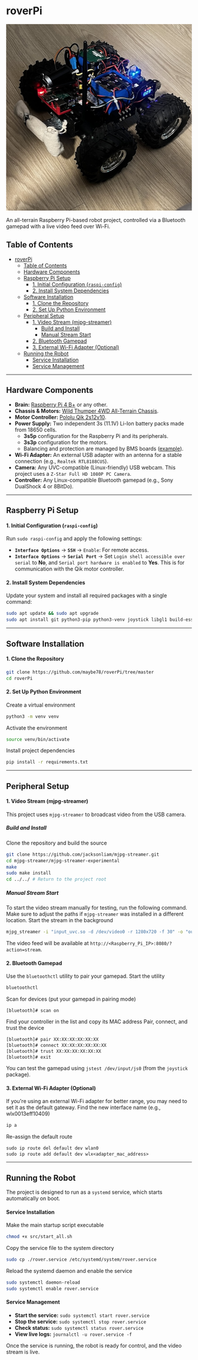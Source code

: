 # roverPi
![photo](images/rover_1209.jpg)

An all-terrain Raspberry Pi-based robot project, controlled via a Bluetooth gamepad with a live video feed over Wi-Fi.

## Table of Contents
- [roverPi](#roverpi)
  - [Table of Contents](#table-of-contents)
  - [Hardware Components](#hardware-components)
  - [Raspberry Pi Setup](#raspberry-pi-setup)
      - [1. Initial Configuration (`raspi-config`)](#1-initial-configuration-raspi-config)
      - [2. Install System Dependencies](#2-install-system-dependencies)
  - [Software Installation](#software-installation)
      - [1. Clone the Repository](#1-clone-the-repository)
      - [2. Set Up Python Environment](#2-set-up-python-environment)
  - [Peripheral Setup](#peripheral-setup)
      - [1. Video Stream (mjpg-streamer)](#1-video-stream-mjpg-streamer)
        - [Build and Install](#build-and-install)
        - [Manual Stream Start](#manual-stream-start)
      - [2. Bluetooth Gamepad](#2-bluetooth-gamepad)
      - [3. External Wi-Fi Adapter (Optional)](#3-external-wi-fi-adapter-optional)
  - [Running the Robot](#running-the-robot)
      - [Service Installation](#service-installation)
      - [Service Management](#service-management)

---

## Hardware Components

*   **Brain:** [Raspberry Pi 4 B+](https://www.raspberrypi.com/products/raspberry-pi-4-model-b/) or any other.
*   **Chassis & Motors:** [Wild Thumper 4WD All-Terrain Chassis](https://www.pololu.com/category/88/wild-thumper-all-terrain-chassis).
*   **Motor Controller:** [Pololu Qik 2s12v10](doc/qik_2s12v10.pdf).
*   **Power Supply:** Two independent 3s (11.1V) Li-Ion battery packs made from 18650 cells.
    *   **3s5p** configuration for the Raspberry Pi and its peripherals.
    *   **3s3p** configuration for the motors.
    *   Balancing and protection are managed by BMS boards ([example](https://youtu.be/cMEkpHBKMSE?si=hUZkEgKMPaiNRmlu)).
*   **Wi-Fi Adapter:** An external USB adapter with an antenna for a stable connection (e.g., `Realtek RTL8188CUS`).
*   **Camera:** Any UVC-compatible (Linux-friendly) USB webcam. This project uses a `Z-Star Full HD 1080P PC Camera`.
*   **Controller:** Any Linux-compatible Bluetooth gamepad (e.g., Sony DualShock 4 or 8BitDo).

---

## Raspberry Pi Setup

#### 1. Initial Configuration (`raspi-config`)
Run `sudo raspi-config` and apply the following settings:
*   **`Interface Options`** -> **`SSH`** -> `Enable`: For remote access.
*   **`Interface Options`** -> **`Serial Port`** -> Set `Login shell accessible over serial` to **No**, and `Serial port hardware is enabled` to **Yes**. This is for communication with the Qik motor controller.

#### 2. Install System Dependencies
Update your system and install all required packages with a single command:
```bash
sudo apt update && sudo apt upgrade
sudo apt install git python3-pip python3-venv joystick libgl1 build-essential cmake libjpeg-dev
```
---

## Software Installation

#### 1. Clone the Repository
```bash
git clone https://github.com/maybe78/roverPi/tree/master
cd roverPi
```
#### 2. Set Up Python Environment
Create a virtual environment
```bash
python3 -m venv venv
```
Activate the environment
```bash
source venv/bin/activate
```
Install project dependencies
```bash
pip install -r requirements.txt
```
---

## Peripheral Setup

#### 1. Video Stream (mjpg-streamer)
This project uses `mjpg-streamer` to broadcast video from the USB camera.

##### Build and Install
Clone the repository and build the source
```bash
git clone https://github.com/jacksonliam/mjpg-streamer.git
cd mjpg-streamer/mjpg-streamer-experimental
make
sudo make install
cd ../../ # Return to the project root
```

##### Manual Stream Start
To start the video stream manually for testing, run the following command. Make sure to adjust the paths if `mjpg-streamer` was installed in a different location.
Start the stream in the background
```bash
mjpg_streamer -i "input_uvc.so -d /dev/video0 -r 1280x720 -f 30" -o "output_http.so -p 8080 -w /usr/local/share/mjpg-streamer/www" &
```
The video feed will be available at `http://<Raspberry_Pi_IP>:8080/?action=stream`.

#### 2. Bluetooth Gamepad
Use the `bluetoothctl` utility to pair your gamepad.
Start the utility
```bash
bluetoothctl
```
Scan for devices (put your gamepad in pairing mode)
```
[bluetooth]# scan on
```
Find your controller in the list and copy its MAC address
Pair, connect, and trust the device
```
[bluetooth]# pair XX:XX:XX:XX:XX:XX
[bluetooth]# connect XX:XX:XX:XX:XX:XX
[bluetooth]# trust XX:XX:XX:XX:XX:XX
[bluetooth]# exit
```
You can test the gamepad using `jstest /dev/input/js0` (from the `joystick` package).

#### 3. External Wi-Fi Adapter (Optional)
If you're using an external Wi-Fi adapter for better range, you may need to set it as the default gateway.
Find the new interface name (e.g., wlx0013eff10409)
```bash
ip a
```
Re-assign the default route
```
sudo ip route del default dev wlan0
sudo ip route add default dev wlx<adapter_mac_address>
```
---

## Running the Robot

The project is designed to run as a `systemd` service, which starts automatically on boot.

#### Service Installation
Make the main startup script executable
```bash
chmod +x src/start_all.sh
```
Copy the service file to the system directory
```bash
sudo cp ./rover.service /etc/systemd/system/rover.service
```
Reload the systemd daemon and enable the service
```bash
sudo systemctl daemon-reload
sudo systemctl enable rover.service
```

#### Service Management
*   **Start the service:** `sudo systemctl start rover.service`
*   **Stop the service:** `sudo systemctl stop rover.service`
*   **Check status:** `sudo systemctl status rover.service`
*   **View live logs:** `journalctl -u rover.service -f`

Once the service is running, the robot is ready for control, and the video stream is live.
